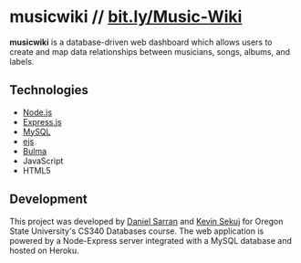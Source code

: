 # musicwiki // [bit.ly/Music-Wiki](https://bit.ly/Music-Wiki)

<b>musicwiki</b> is a database-driven web dashboard which allows users to create and map data relationships
between musicians, songs, albums, and labels.

## Technologies

- [Node.js](https://nodejs.org/en/) 
- [Express.js](https://expressjs.com/) 
- [MySQL](https://www.mysql.com/)
- [ejs](https://ejs.co/)
- [Bulma](https://bulma.io/)
- JavaScript
- HTML5

## Development

This project was developed by [Daniel Sarran](https://github.com/daniel-sarran) and [Kevin Sekuj](https://github.com/kevinsekuj) for
Oregon State University's CS340 Databases course. The web application is powered by a Node-Express server integrated with a MySQL database
and hosted on Heroku.
